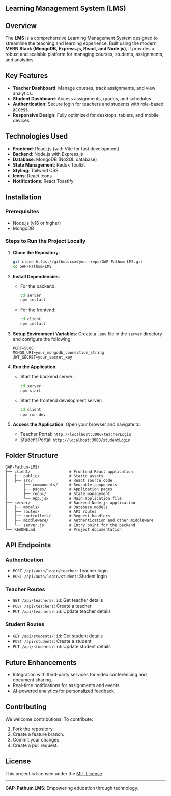 ## Learning Management System (LMS)

## Overview
The **LMS** is a comprehensive Learning Management System designed to streamline the teaching and learning experience. Built using the modern **MERN Stack (MongoDB, Express.js, React, and Node.js)**, it provides a robust and scalable platform for managing courses, students, assignments, and analytics.

## Key Features
- **Teacher Dashboard**: Manage courses, track assignments, and view analytics.
- **Student Dashboard**: Access assignments, grades, and schedules.
- **Authentication**: Secure login for teachers and students with role-based access.
- **Responsive Design**: Fully optimized for desktops, tablets, and mobile devices.

## Technologies Used
- **Frontend**: React.js (with Vite for fast development)
- **Backend**: Node.js with Express.js
- **Database**: MongoDB (NoSQL database)
- **State Management**: Redux Toolkit
- **Styling**: Tailwind CSS
- **Icons**: React Icons
- **Notifications**: React Toastify

## Installation
### Prerequisites
- Node.js (v16 or higher)
- MongoDB

### Steps to Run the Project Locally
1. **Clone the Repository**:
   ```bash
   git clone https://github.com/your-repo/GAP-Pathum-LMS.git
   cd GAP-Pathum-LMS
   ```

2. **Install Dependencies**:
   - For the backend:
     ```bash
     cd server
     npm install
     ```
   - For the frontend:
     ```bash
     cd client
     npm install
     ```

3. **Setup Environment Variables**:
   Create a `.env` file in the `server` directory and configure the following:
   ```env
   PORT=5000
   MONGO_URI=your_mongodb_connection_string
   JWT_SECRET=your_secret_key
   ```

4. **Run the Application**:
   - Start the backend server:
     ```bash
     cd server
     npm start
     ```
   - Start the frontend development server:
     ```bash
     cd client
     npm run dev
     ```

5. **Access the Application**:
   Open your browser and navigate to:
   - Teacher Portal: `http://localhost:3000/teacherLogin`
   - Student Portal: `http://localhost:3000/studentLogin`

## Folder Structure
```
GAP-Pathum-LMS/
├── client/                 # Frontend React application
│   ├── public/             # Static assets
│   ├── src/                # React source code
│       ├── components/     # Reusable components
│       ├── pages/          # Application pages
│       ├── redux/          # State management
│       └── App.jsx         # Main application file
├── server/                 # Backend Node.js application
│   ├── models/             # Database models
│   ├── routes/             # API routes
│   ├── controllers/        # Request handlers
│   ├── middleware/         # Authentication and other middleware
│   └── server.js           # Entry point for the backend
└── README.md               # Project documentation
```

## API Endpoints
### Authentication
- `POST /api/auth/login/teacher`: Teacher login
- `POST /api/auth/login/student`: Student login

### Teacher Routes
- `GET /api/teachers/:id`: Get teacher details
- `POST /api/teachers`: Create a teacher
- `PUT /api/teachers/:id`: Update teacher details

### Student Routes
- `GET /api/students/:id`: Get student details
- `POST /api/students`: Create a student
- `PUT /api/students/:id`: Update student details

## Future Enhancements
- Integration with third-party services for video conferencing and document sharing.
- Real-time notifications for assignments and events.
- AI-powered analytics for personalized feedback.

## Contributing
We welcome contributions! To contribute:
1. Fork the repository.
2. Create a feature branch.
3. Commit your changes.
4. Create a pull request.

## License
This project is licensed under the [MIT License](LICENSE).

---

**GAP-Pathum LMS**: Empowering education through technology.

